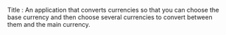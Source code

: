 Title :
An application that converts currencies so that you can choose the base currency and then choose several currencies to convert between them and the main currency.
